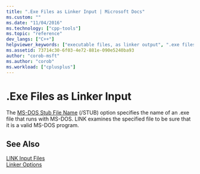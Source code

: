 ```yaml
---
title: ".Exe Files as Linker Input | Microsoft Docs"
ms.custom: ""
ms.date: "11/04/2016"
ms.technology: ["cpp-tools"]
ms.topic: "reference"
dev_langs: ["C++"]
helpviewer_keywords: ["executable files, as linker output", ".exe files"]
ms.assetid: 73714c30-6f03-4e72-881e-090e5240ba93
author: "corob-msft"
ms.author: "corob"
ms.workload: ["cplusplus"]
---
```

# .Exe Files as Linker Input
The [MS-DOS Stub File Name](../../build/reference/stub-ms-dos-stub-file-name.md) (/STUB) option specifies the name of an .exe file that runs with MS-DOS. LINK examines the specified file to be sure that it is a valid MS-DOS program.  
  
## See Also  
 [LINK Input Files](../../build/reference/link-input-files.md)   
 [Linker Options](../../build/reference/linker-options.md)